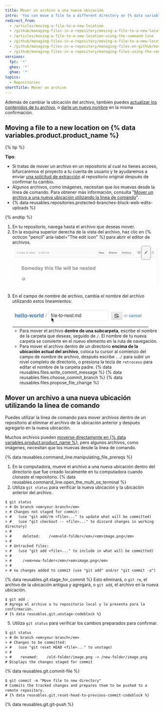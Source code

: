 ```yaml
---
title: Mover un archivo a una nueva ubicación
intro: 'You can move a file to a different directory on {% data variables.product.product_name %} or by using the command line.'
redirect_from:
  - /articles/moving-a-file-to-a-new-location
  - /github/managing-files-in-a-repository/moving-a-file-to-a-new-location
  - /articles/moving-a-file-to-a-new-location-using-the-command-line
  - /github/managing-files-in-a-repository/moving-a-file-to-a-new-location-using-the-command-line
  - /github/managing-files-in-a-repository/managing-files-on-github/moving-a-file-to-a-new-location
  - /github/managing-files-in-a-repository/managing-files-using-the-command-line/moving-a-file-to-a-new-location-using-the-command-line
versions:
  fpt: '*'
  ghes: '*'
  ghae: '*'
topics:
  - Repositories
shortTitle: Mover un archivo
---
```


Además de cambiar la ubicación del archivo, también puedes [actualizar los contenidos de tu archivo](/articles/editing-files-in-your-repository), o [darle un nuevo nombre](/articles/renaming-a-file) en la misma confirmación.

## Moving a file to a new location on {% data variables.product.product_name %}

{% tip %}

**Tips**:

- Si tratas de mover un archivo en un repositorio al cual no tienes acceso, bifurcaremos el proyecto a tu cuenta de usuario y te ayudaremos a enviar [una solicitud de extracción](/articles/about-pull-requests) al repositorio original después de confirmar tu cambio.
- Algunos archivos, como imágenes, necesitan que los muevas desde la línea de comando. Para obtener más información, consulta "[Mover un archivo a una nueva ubicación utilizando la línea de comando](/articles/moving-a-file-to-a-new-location-using-the-command-line)".
- {% data reusables.repositories.protected-branches-block-web-edits-uploads %}

{% endtip %}

1. En tu repositorio, navega hasta el archivo que deseas mover.
2. En la esquina superior derecha de la vista del archivo, haz clic en {% octicon "pencil" aria-label="The edit icon" %} para abrir el editor de archivos. ![Icono Edit file (Editar archivo)](/assets/images/help/repository/move-file-edit-file-icon.png)
3. En el campo de nombre de archivo, cambia el nombre del archivo utilizando estos lineamientos: ![Editar el nombre del archivo](/assets/images/help/repository/moving_files.gif)
    - Para mover el archivo **dentro de una subcarpeta**, escribe el nombre de la carpeta que deseas, seguido de `/`. El nombre de tu nueva carpeta se convierte en el nuevo elemento en la ruta de navegación.
    - Para mover el archivo dentro de un directorio **encima de la ubicación actual del archivo**, coloca tu cursor al comienzo del campo de nombre de archivo, después escribe `../` para subir un nivel completo de directorio, o presiona la tecla de `retroceso` para editar el nombre de la carpeta padre.
{% data reusables.files.write_commit_message %}
{% data reusables.files.choose_commit_branch %}
{% data reusables.files.propose_file_change %}

## Mover un archivo a una nueva ubicación utilizando la línea de comando

Puedes utilizar la línea de comando para mover archivos dentro de un repositorio al eliminar el archivo de la ubicación anterior y después agregarlo en la nueva ubicación.

Muchos archivos pueden [moverse directamente en {% data variables.product.product_name %}](/articles/moving-a-file-to-a-new-location), pero algunos archivos, como imágenes, necesitan que los muevas desde la línea de comando.

{% data reusables.command_line.manipulating_file_prereqs %}

1. En la computadora, mueve el archivo a una nueva ubicación dentro del directorio que fue creado localmente en tu computadora cuando clonaste el repositorio.
{% data reusables.command_line.open_the_multi_os_terminal %}
3. Utiliza `git status` para verificar la nueva ubicación y la ubicación anterior del archivo.
  ```shell
  $ git status
  > # On branch <em>your-branch</em>
  > # Changes not staged for commit:
  > #   (use "git add/rm <file>..." to update what will be committed)
  > #   (use "git checkout -- <file>..." to discard changes in working directory)
  > #
  > #     deleted:    /<em>old-folder</em>/<em>image.png</em>
  > #
  > # Untracked files:
  > #   (use "git add <file>..." to include in what will be committed)
  > #
  > #     /<em>new-folder</em>/<em>image.png</em>
  > #
  > # no changes added to commit (use "git add" and/or "git commit -a")
  ```
{% data reusables.git.stage_for_commit %} Esto eliminará, o `git rm`, el archivo de la ubicación antigua y agregará, o `git add`, el archivo en la nueva ubicación.
  ```shell
  $ git add .
  # Agrega el archivo a tu repositorio local y lo presenta para la confirmación.
  # {% data reusables.git.unstage-codeblock %}
  ```
5. Utiliza `git status` para verificar los cambios preparados para confirmar.
  ```shell
  $ git status
  > # On branch <em>your-branch</em>
  > # Changes to be committed:
  > #   (use "git reset HEAD <file>..." to unstage)
  > #
  > #    renamed:    /old-folder/image.png -> /new-folder/image.png
  # Displays the changes staged for commit
  ```
{% data reusables.git.commit-file %}
  ```shell
  $ git commit -m "Move file to new directory"
  # Commits the tracked changes and prepares them to be pushed to a remote repository.
  # {% data reusables.git.reset-head-to-previous-commit-codeblock %}
  ```
{% data reusables.git.git-push %}
